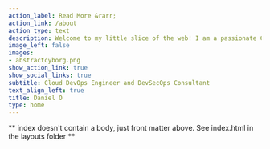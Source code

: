 ```yaml
---
action_label: Read More &rarr;
action_link: /about
action_type: text
description: Welcome to my little slice of the web! I am a passionate Cloud DevOps Engineer based in Nigeria with expertise in AWS & Azure Cloud Administration, Security, and DevOps. My goal is to help organizations leverage technology to solve complex problems. With a keen interest in Automation, Security, Privacy Law, and Cinematography, I hope to share my knowledge and experiences with you through this platform.
image_left: false
images:
- abstractcyborg.png
show_action_link: true
show_social_links: true
subtitle: Cloud DevOps Engineer and DevSecOps Consultant
text_align_left: true
title: Daniel O
type: home
---
```


** index doesn't contain a body, just front matter above.
See index.html in the layouts folder **
